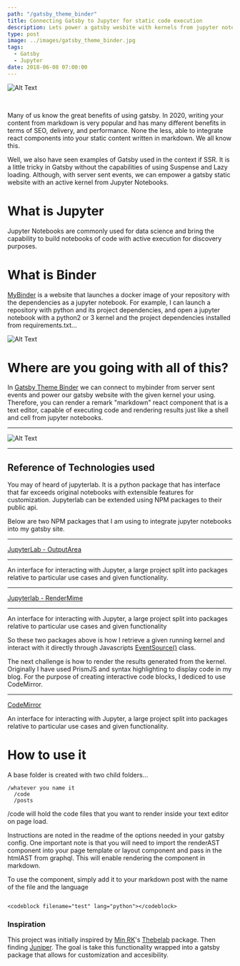 ```yaml
---
path: "/gatsby_theme_binder"
title: Connecting Gatsby to Jupyter for static code execution
description: Lets power a gatsby wesbite with kernels from jupyter notebooks to execute code and render results with server sent events in markdown components.
type: post
image: ../images/gatsby_theme_binder.jpg
tags:
  - Gatsby
  - Jupyter
date: 2018-06-08 07:00:00
---
```


![Alt Text](https://dev-to-uploads.s3.amazonaws.com/i/ff0693nes2p61bm22ct3.jpg)

&nbsp;

<devcard id='257536'></devcard>

Many of us know the great benefits of using gatsby. In 2020, writing your content from markdown is very popular and has many different benefits in terms of SEO, delivery, and performance. None the less, able to integrate react components into your static content written in markdown. We all know this.

Well, we also have seen examples of Gatsby used in the context if SSR. It is a little tricky in Gatsby without the capabilities of using Suspense and Lazy loading. Although, with server sent events, we can empower a gatsby static website with an active kernel from Jupyter Notebooks.

# What is Jupyter

Jupyter Notebooks are commonly used for data science and bring the capability to build notebooks of code with active execution for discovery purposes.

# What is Binder

[MyBinder](https://mybinder.org) is a website that launches a docker image of your repository with the dependencies as a jupyter notebook. For example, I can launch a repository with python and its project dependencies, and open a jupyter notebook with a python2 or 3 kernel and the project dependencies installed from requirements.txt...

![Alt Text](https://dev-to-uploads.s3.amazonaws.com/i/uixvpqrw9n8wra42wb1e.png)


# Where are you going with all of this?

In [Gatsby Theme Binder](https://github.com/teaglebuilt/gatsby-theme-binder) we can connect to mybinder from server sent events and power our gatsby website with the given kernel your using. Therefore, you can render a remark "markdown" react component that is a text editor, capable of executing code and rendering results just like a shell and cell from jupyter notebooks.


***

![Alt Text](https://thepracticaldev.s3.amazonaws.com/i/msckf0778yyo002fjzhd.png)

***


## Reference of Technologies used

You may of heard of jupyterlab. It is a python package that has interface that far exceeds original notebooks with extensible features for customization. Jupyterlab can be extended using NPM packages to their public api.


Below are two NPM packages that I am using to integrate jupyter notebooks into my gatsby site.

<githubreadme user="jupyterlab" repo="jupyterlab"></githubreadme>

***

[JupyterLab - OutputArea](https://github.com/jupyterlab/jupyterlab/tree/master/packages/outputarea)

***

 An interface for interacting with Jupyter, a large project split into packages relative to particular use cases and given functionality.

***

[Jupyterlab - RenderMime](https://github.com/jupyterlab/jupyterlab/tree/master/packages/rendermime-interface)

***

 An interface for interacting with Jupyter, a large project split into packages relative to particular use cases and given functionality

So these two packages above is how I retrieve a given running kernel and interact with it directly through Javascripts [EventSource()](https://developer.mozilla.org/en-US/docs/Web/API/EventSource) class.

The next challenge is how to render the results generated from the kernel. Originally I have used PrismJS and syntax highlighting to display code in my blog. For the purpose of creating interactive code blocks, I dediced to use CodeMirror.

***

[CodeMirror](https://www.npmjs.com/package/codemirror)

 An interface for interacting with Jupyter, a large project split into packages relative to particular use cases and given functionality.


<githubreadme user="codemirror" repo="CodeMirror"></githubreadme>


# How to use it

A base folder is created with two child folders...

```
/whatever you name it
  /code
  /posts

```

/code will hold the code files that you want to render inside your text editor on page load.


Instructions are noted in the readme of the options needed in your gatsby config. One important note is that you will need to import the renderAST component into your page template or layout component and pass in the htmlAST from graphql. This will enable rendering the component in markdown.

To use the component, simply add it to your markdown post with the name of the file and the language

```

<codeblock filename="test" lang="python"></codeblock>

```

### Inspiration

This project was initially inspired by [Min RK](https://github.com/minrk)'s
[Thebelab](https://github.com/minrk/thebelab) package. Then finding [Juniper](https://github.com/ines/juniper). The goal is take this functionality wrapped into a gatsby package that allows for customization and accesibility.


<sociallinks title="Gatsby & Jupyter" path="jupyter&gatsby" description="Integrating kernels from Jupyter into Gatsby with server side events. Interactive code blocks with code execution powered by kernels from jupyter!"></sociallinks>


<banner author="Dillan Teagle"></banner>